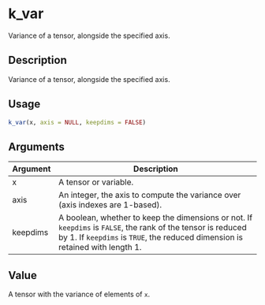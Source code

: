# k_var


Variance of a tensor, alongside the specified axis.




## Description

Variance of a tensor, alongside the specified axis.





## Usage
```r
k_var(x, axis = NULL, keepdims = FALSE)
```




## Arguments


Argument      |Description
------------- |----------------
x | A tensor or variable.
axis | An integer, the axis to compute the variance over (axis indexes are 1-based).
keepdims | A boolean, whether to keep the dimensions or not. If ``keepdims`` is ``FALSE``, the rank of the tensor is reduced by 1. If ``keepdims`` is ``TRUE``, the reduced dimension is retained with length 1.





## Value

A tensor with the variance of elements of ``x``.





